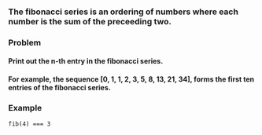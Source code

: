 ### The fibonacci series is an ordering of numbers where each number is the sum of the preceeding two.

### Problem

#### Print out the n-th entry in the fibonacci series.
#### For example, the sequence [0, 1, 1, 2, 3, 5, 8, 13, 21, 34], forms the first ten entries of the fibonacci series.

### Example
```
fib(4) === 3
```

